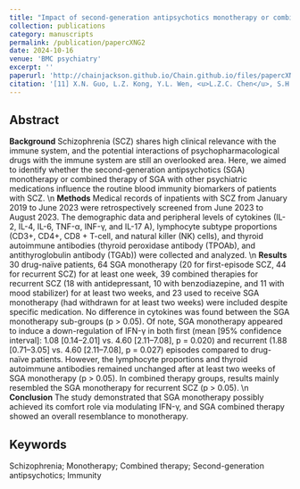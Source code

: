 ```yaml
---
title: "Impact of second-generation antipsychotics monotherapy or combined therapy in cytokine, lymphocyte subtype, and thyroid antibodies for schizophrenia: a retrospective study"
collection: publications
category: manuscripts
permalink: /publication/papercXNG2
date: 2024-10-16
venue: 'BMC psychiatry'
excerpt: ''
paperurl: 'http://chainjackson.github.io/Chain.github.io/files/papercXNG2.pdf'
citation: '[11]	X.N. Guo, L.Z. Kong, Y.L. Wen, <u>L.Z.C. Chen</u>, S.H. Hu. &quot;Serum signature of antibodies to toxoplasma gondii, rubella virus, and cytomegalovirus in females with bipolar disorder: A cross-sectional study.&quot; <i>BMC psychiatry</i>. 24(1).'
---
```


## Abstract
**Background** Schizophrenia (SCZ) shares high clinical relevance with the immune system, and the potential 
interactions of psychopharmacological drugs with the immune system are still an overlooked area. Here, we aimed to 
identify whether the second-generation antipsychotics (SGA) monotherapy or combined therapy of SGA with other 
psychiatric medications influence the routine blood immunity biomarkers of patients with SCZ. \n
**Methods** Medical records of inpatients with SCZ from January 2019 to June 2023 were retrospectively screened 
from June 2023 to August 2023. The demographic data and peripheral levels of cytokines (IL-2, IL-4, IL-6, TNF-α, 
INF-γ, and IL-17 A), lymphocyte subtype proportions (CD3+, CD4+, CD8 + T-cell, and natural killer (NK) cells), and 
thyroid autoimmune antibodies (thyroid peroxidase antibody (TPOAb), and antithyroglobulin antibody (TGAb)) were 
collected and analyzed. \n
**Results** 30 drug-naïve patients, 64 SGA monotherapy (20 for first-episode SCZ, 44 for recurrent SCZ) for at least one 
week, 39 combined therapies for recurrent SCZ (18 with antidepressant, 10 with benzodiazepine, and 11 with mood 
stabilizer) for at least two weeks, and 23 used to receive SGA monotherapy (had withdrawn for at least two weeks) 
were included despite specific medication. No difference in cytokines was found between the SGA monotherapy 
sub-groups (p > 0.05). Of note, SGA monotherapy appeared to induce a down-regulation of IFN-γ in both first (mean 
[95% confidence interval]: 1.08 [0.14–2.01] vs. 4.60 [2.11–7.08], p = 0.020) and recurrent (1.88 [0.71–3.05] vs. 4.60 
[2.11–7.08], p = 0.027) episodes compared to drug-naïve patients. However, the lymphocyte proportions and thyroid 
autoimmune antibodies remained unchanged after at least two weeks of SGA monotherapy (p > 0.05). In combined 
therapy groups, results mainly resembled the SGA monotherapy for recurrent SCZ (p > 0.05). \n
**Conclusion** The study demonstrated that SGA monotherapy possibly achieved its comfort role via modulating IFN-γ, 
and SGA combined therapy showed an overall resemblance to monotherapy.
## Keywords
Schizophrenia; Monotherapy; Combined therapy; Second-generation antipsychotics; Immunity
